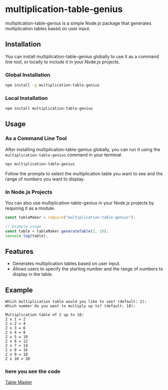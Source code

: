 # multiplication-table-genius

multiplication-table-genius is a simple Node.js package that generates multiplication tables based on user input.

## Installation

You can install multiplication-table-genius globally to use it as a command line tool, or locally to include it in your Node.js projects.

### Global Installation

```bash
npm install -g multiplication-table-genius
```

### Local Installation

```bash
npm install multiplication-table-genius
```

## Usage

### As a Command Line Tool

After installing multiplication-table-genius globally, you can run it using the `multiplication-table-genius` command in your terminal.

```bash
npx multiplication-table-genius
```

Follow the prompts to select the multiplication table you want to see and the range of numbers you want to display.

### In Node.js Projects

You can also use multiplication-table-genius in your Node.js projects by requiring it as a module.

```javascript
const tableMaker = require("multiplication-table-genius");

// Example usage
const table = tableMaker.generateTable(2, 10);
console.log(table);
```

## Features

- Generates multiplication tables based on user input.
- Allows users to specify the starting number and the range of numbers to display in the table.

## Example

```
Which multiplication table would you like to see? (default: 2):
Which number do you want to multiply up to? (default: 10):

Multiplication table of 2 up to 10:
2 x 1 = 2
2 x 2 = 4
2 x 3 = 6
2 x 4 = 8
2 x 5 = 10
2 x 6 = 12
2 x 7 = 14
2 x 8 = 16
2 x 9 = 18
2 x 10 = 20
```

### here you see the code

[Table Master](https://github.com/ahmedjawad1857/simple_node_projects/multiplication-table-genius-console-app)
